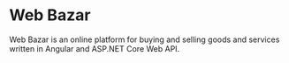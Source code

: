 # Web Bazar
Web Bazar is an online platform for buying and selling goods and services written in Angular and ASP.NET Core Web API.
